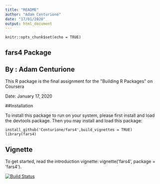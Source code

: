 ```yaml
---
title: "README"
author: "Adam Centurione"
date: "17/01/2020"
output: html_document
---
```


```{r setup, include=FALSE}
knitr::opts_chunk$set(echo = TRUE)
```

## fars4 Package

## By : Adam Centurione

This R package is the final assignment for the "Building R Packages" on Coursera

Date: January 17, 2020

##Installation

To install this package to run on your system, please first install and load the devtools package. Then you may install and load this package:

``` {r}
install_github('Centurione/fars4',build_vignettes = TRUE)
library(fars4)
```

## Vignette

To get started, read the introduction vignette: vignette('fars4', package = 'fars4').


[![Build Status](https://travis-ci.org/Centurione/fars4.svg?branch=master)](https://travis-ci.org/Centurione/fars4)
